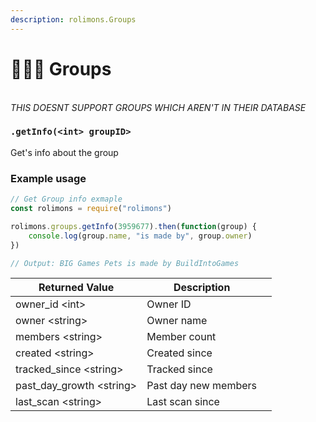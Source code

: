 ```yaml
---
description: rolimons.Groups
---
```


# 🧑🤝🧑 Groups

\
_THIS DOESNT SUPPORT GROUPS WHICH AREN'T IN THEIR DATABASE_

### `.getInfo(<int> groupID>`

Get's info about the group

### Example usage

```javascript
// Get Group info exmaple
const rolimons = require("rolimons")

rolimons.groups.getInfo(3959677).then(function(group) {
    console.log(group.name, "is made by", group.owner)
})

// Output: BIG Games Pets is made by BuildIntoGames

```

<table><thead><tr><th>Returned Value</th><th>Description</th><th data-hidden></th></tr></thead><tbody><tr><td>owner_id &#x3C;int></td><td>Owner ID</td><td></td></tr><tr><td>owner &#x3C;string></td><td>Owner name</td><td></td></tr><tr><td>members &#x3C;string></td><td>Member count</td><td></td></tr><tr><td>created &#x3C;string></td><td>Created since</td><td></td></tr><tr><td>tracked_since &#x3C;string></td><td>Tracked since</td><td></td></tr><tr><td>past_day_growth &#x3C;string></td><td>Past day new members</td><td></td></tr><tr><td>last_scan &#x3C;string></td><td>Last scan since</td><td></td></tr></tbody></table>
